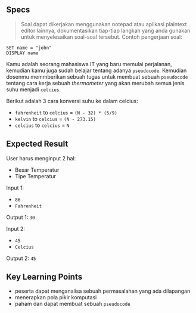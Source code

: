 ## Specs

> Soal dapat dikerjakan menggunakan notepad atau aplikasi plaintext editor lainnya, dokumentasikan tiap-tiap langkah yang anda gunakan untuk menyelesaikan soal-soal tersebut. Contoh pengerjaan soal:

```
SET name = "john"
DISPLAY name
```

Kamu adalah seorang mahasiswa IT yang baru memulai perjalanan, kemudian kamu juga sudah belajar tentang adanya `pseudocode`. Kemudian dosenmu memmberikan sebuah tugas untuk membuat sebuah `pseudocode` tentang cara kerja sebuah *thermometer* yang akan merubah semua jenis suhu menjadi `celcius`.

Berikut adalah 3 cara konversi suhu ke dalam celcius:
- `fahrenheit` to `celcius` = `(N - 32) * (5/9)`
- `kelvin` to `celcius` = `(N - 273.15)`
- `celcius` to `celcius` = `N`

## Expected Result
User harus menginput 2 hal:
- Besar Temperatur
- Tipe Temperatur

Input 1:
- `86`
- `Fahrenheit`

Output 1:
`30`

Input 2:
- `45`
- `Celcius`

Output 2:
`45`

## Key Learning Points
- peserta dapat menganalisa sebuah permasalahan yang ada dilapangan
- menerapkan pola pikir komputasi
- paham dan dapat membuat sebuah `pseudocode`
